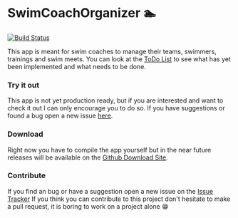 # SwimCoachOrganizer :swimmer:

[![Build Status](https://travis-ci.org/Tiim/SwimCoachOrganizer.svg?branch=master)](https://travis-ci.org/Tiim/SwimCoachOrganizer)

This app is meant for swim coaches to manage their teams, swimmers, trainings and swim meets.
You can look at the [ToDo List][1] to see what has yet been implemented and what needs to be done.

### Try it out
This app is not yet production ready, but if you are interested and want to check it out
I can only encourage you to do so. If you have suggestions or found a bug open a new issue
[here][2].

### Download
Right now you have to compile the app yourself but in the near future releases will be available
on the [Github Download Site][3].

### Contribute
If you find an bug or have a suggestion open a new issue on the [Issue Tracker][2]
If you think you can contribute to this project don't hesitate to make a pull request,
it is boring to work on a project alone :grin:


[1]: ./ToDo.md "ToDo List"
[2]: https://github.com/Tiim/SwimCoachOrganizer/issues "Github Issues"
[3]: https://github.com/Tiim/SwimCoachOrganizer/releases "Github Releases"
